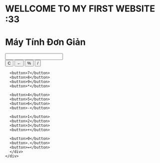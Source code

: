 <!DOCTYPE html>
<html lang="vi">
<head>
  <meta charset="UTF-8" />
  <meta name="viewport" content="width=device-width, initial-scale=1.0" />
  <title>Máy tính bỏ túi</title>
  <link rel="stylesheet" href="calculator.css" />  
</head>
<body>
   <div class="container">
    <h1>WELLCOME TO MY FIRST WEBSITE :33</h1>
    <h1>Máy Tính Đơn Giản</h1>
    <div class="calculator">
    <input type="text" class="display" id="display" readonly>
      <div class="buttons">
      <button>C</button>
      <button>←</button>
      <button>%</button>
      <button>/</button>

      <button>7</button>
      <button>8</button>
      <button>9</button>
      <button>*</button>

      <button>4</button>
      <button>5</button>
      <button>6</button>
      <button>-</button>

      <button>1</button>
      <button>2</button>
      <button>3</button>
      <button>+</button>

      <button>0</button>
      <button>.</button>
      <button>=</button>
      </div>
    </div>
  </div>
  <script>
  document.addEventListener("DOMContentLoaded", function () {
    const display = document.getElementById('display');
    const buttons = document.querySelectorAll('.buttons button');

    buttons.forEach(button => {
      button.addEventListener('click', () => {
        const value = button.textContent;

        if (value === 'C') {
          display.value = '';
        } else if (value === '←') {
          display.value = display.value.slice(0, -1);
        } else if (value === '=') {
          try {
            display.value = eval(display.value);
          } catch {
            display.value = 'Error';
          }
        } else {
          display.value += value;
        }
      });
    });
  });
</script>
</body>
</html>

